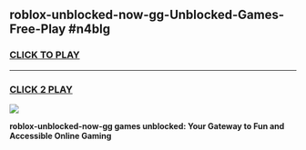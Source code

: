 
## roblox-unblocked-now-gg-Unblocked-Games-Free-Play #n4blg
<h3>
<a href="https://us.freeplayer.one?title=roblox-unblocked-now-gg&ref=9M">CLICK TO PLAY</a></h3>
<hr>

<h3>
<a href="https://us.freeplayer.one?title=roblox-unblocked-now-gg&ref=9M">CLICK 2 PLAY</a>
  
</h3>

<a href="https://us.freeplayer.one?title=roblox-unblocked-now-gg&ref=9M"><img src="https://clearcache.store/games.png"></a>


**roblox-unblocked-now-gg games unblocked: Your Gateway to Fun and Accessible Online Gaming**
